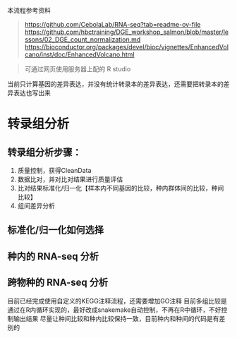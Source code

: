 本流程参考资料

>https://github.com/CebolaLab/RNA-seq?tab=readme-ov-file
https://github.com/hbctraining/DGE_workshop_salmon/blob/master/lessons/02_DGE_count_normalization.md
https://bioconductor.org/packages/devel/bioc/vignettes/EnhancedVolcano/inst/doc/EnhancedVolcano.html



>可通过网页使用服务器上配的 R studio
>


当前只计算基因的差异表达，并没有统计转录本的差异表达，还需要把转录本的差异表达也写出来



# 转录组分析

## 转录组分析步骤：
1. 质量控制，获得CleanData
1. 数据比对，并对比对结果进行质量评估
1. 比对结果标准化/归一化【样本内不同基因的比较，种内群体间的比较，种间比较】
1. 组间差异分析

## 标准化/归一化如何选择




## 种内的 RNA-seq 分析



## 跨物种的 RNA-seq 分析



目前已经完成使用自定义的KEGG注释流程，还需要增加GO注释
目前多组比较是通过在R内循环实现的，最好改成snakemake自动控制，不再在R中循环，不好控制输出结果
尽量让种间比较和种内比较保持一致，目前种内和种间的代码是有差别的

